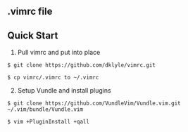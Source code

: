 ## .vimrc file

## Quick Start

1. Pull vimrc and put into place

  `$ git clone https://github.com/dklyle/vimrc.git`
  
  `$ cp vimrc/.vimrc to ~/.vimrc`

2. Setup Vundle and install plugins

  `$ git clone https://github.com/VundleVim/Vundle.vim.git ~/.vim/bundle/Vundle.vim`
  
  `$ vim +PluginInstall +qall`
